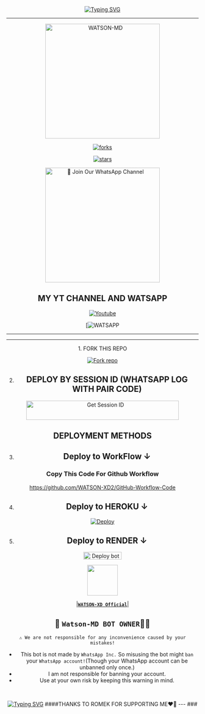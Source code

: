 <p align="center">
<a href="https://git.io/typing-svg"><img src="https://readme-typing-svg.demolab.com?font=EB+Garamond&weight=800&size=28&duration=4000&pause=1000&random=false&width=435&lines=WELCOME+TO+WATSON-MD;MULTI-DEVICE+WHATSAPP+BOT;DEVELOPED+BY;WATSON-XD+OFFICIAL." alt="Typing SVG" /></a>

 
  
<div align="center">
</p

<hr>

<hr>

<p align="center">
  <a href="https://youtu.be/@watsonFOURPENCE-hq9ks">
    <img alt="WATSON-MD" height="300" src="https://telegra.ph/file/b7ae2db82899be94fb9c0.jpg">

    

![forks](https://img.shields.io/github/forks/WATSON-XD2/Watson-MD-Bot-V7?label=Forks&style=social)

![stars](https://img.shields.io/github/stars/WATSON-XD2/Watson-MD-Bot-V7?style=social)




<a href="https://telegra.ph/file/b7ae2db82899be94fb9c0.jpg"><img src="https://img.shields.io/badge/%E2%9D%A4%EF%B8%8F%E2%80%8D%20Join%20Our%20WhatsApp%20Channel%F0%9F%91%A8%E2%80%8D%F0%9F%92%BB-green" alt="📎 Join Our WhatsApp Channel" width="300"></a>



## MY YT CHANNEL AND WATSAPP 

[![Youtube](https://telegra.ph/file/eebe86c26e98ffeae39ea.jpg)](https://youtube.com/@watsonFOURPENCE-hq9ks) 

[![WATSAPP](https://whatsapp.com/channel/0029VajjzuB9sBI890YffB1b)

</details>





<hr>

<hr>
1. FORK THIS REPO


<a href='https://github.com/WATSON-XD2/Watson-MD-Bot-V7/fork' target="_blank"><img alt='Fork repo' src='https://img.shields.io/badge/Fork This Repo-black?style=for-the-badge&logo=git&logoColor=white'/></a>


2. ## DEPLOY BY SESSION ID (WHATSAPP LOG WITH PAIR CODE)

<a href='https://watson-md-bot-v7-session.onrender.com/' target="_blank"><img alt='Get Session ID' src='https://img.shields.io/badge/%F0%9F%9A%80%EF%B8%8F%E2%80%8D%20-%F0%9F%93%8B%20%20PAIR%20CODE%20WEB%F0%9F%91%A8%E2%80%8D%F0%9F%92%BB-blue' width="400" height="50" alt="Deploy bot"/></a>

## DEPLOYMENT METHODS

3. ## Deploy to WorkFlow ↓

### Copy This Code For Github Workflow 

https://github.com/WATSON-XD2/GitHub-Workflow-Code

4. ## Deploy to HEROKU ↓

[![Deploy](https://www.herokucdn.com/deploy/button.svg)](https://heroku.com/deploy?template=https://github.com/WATSON-XD2/Watson-MD-Bot-V7)

5. ## Deploy to RENDER ↓

<a href="https://dashboard.render.com/" target="blank"><img align="center" src="https://telegra.ph/file/c15e952f017c10e12f431.jpg" width="100" height="20" alt="Deploy bot"/></a>



   <a href="https://github.com/WATSON-XD2/"><img src="https://telegra.ph/file/b7ae2db82899be94fb9c0.jpg" width=80 height=80></a>   

|**[`WATSON-XD Official`](https://github.com/WATSON-XD2)**|


## 👑 `Watson-MD BOT OWNER`👨‍💻 

`⚠️ We are not responsible for any inconvenience caused by your mistakes!`

- This bot is not made by `WhatsApp Inc.` So misusing the bot might `ban` your `WhatsApp account!`(Though your WhatsApp account can be unbanned only once.)
- I am not responsible for banning your account.
- Use at your own risk by keeping this warning in mind.
 <br>
 </p>
    <p align="center">
<a href="https://git.io/typing-svg"><img src="https://readme-typing-svg.demolab.com?font=EB+Garamond&weight=800&size=28&duration=4000&pause=1000&random=false&width=435&lines=THANKS+TO+ROMEK-XD+FOR+SUPPORTING;ME+AND+SPECIAL+THANKS+TO+ALL" alt="Typing SVG" /></a>
 ####THANKS TO ROMEK FOR SUPPORTING ME❤️🤝
---
###
